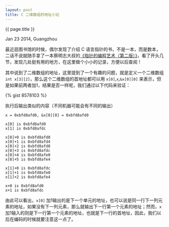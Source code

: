 ```yaml
---
layout: post
title: C 二维数组的地址小记
---
```


{{ page.title }}

<p class="meta">Jan 23 2014, Guangzhou</p>

最近逛图书馆的时候，偶尔发现了介绍 C 语言指针的书，不是一本，而是数本，二话不说就随手拿了一本蔡明志大叔的[《指针的编程艺术（第二版）》](http://book.douban.com/subject_search?search_text=%E6%8C%87%E9%92%88%E7%9A%84%E7%BC%96%E7%A8%8B%E8%89%BA%E6%9C%AF&cat=1001)，看了开头几节，发现几处挺有用的地方，在这里做个小小的记录，方便以后查阅！
<!-- more -->

其中说到了二维数组的地址，这里提到了一个有趣的问题，就是定义一个二维数组 `int x[3][2]`，那么这个二维数组的首地址都可以用 `x[0]`,`x`,`&x[0][0]` 来表示，但是如果前两者加1，结果是否一样呢，我们通过以下代码来验证：

{% gist 8578103 %}

执行后输出类似的内容（不同机器可能会有不同的输出）

```
x = 0xbfd8afd0, &x[0][0] = 0xbfd8afd0

x[0] is 0xbfd8afd0
x[1] is 0xbfd8afdc

x[0]+0 is 0xbfd8afd0
x[0]+1 is 0xbfd8afd4
x[0]+2 is 0xbfd8afd8
x[0]+3 is 0xbfd8afdc
x[0]+4 is 0xbfd8afe0
x[0]+5 is 0xbfd8afe4

x[1]+0 is 0xbfd8afdc
x[1]+1 is 0xbfd8afe0
x[1]+2 is 0xbfd8afe4

x+0 is 0xbfd8afd0
x+1 is 0xbfd8afdc
```

由此可以看出，`x[0]` 加1输出的是下一个单元的地址，也可以说是同一行下一列元素的地址，如果没有下一列元素，那么就输出下一行第一个元素的地址；然而，`x` 加1输入的则是下一行第一个元素的地址，也就是下一行的首地址，因此，我们以后在编码的时候就要注意这一点了。
